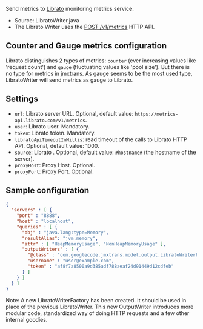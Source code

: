 Send metrics to [Librato](https://metrics.librato.com/) monitoring metrics service.

* Source: LibratoWriter.java
* The Librato Writer uses the [POST /v1/metrics](http://dev.librato.com/v1/post/metrics) HTTP API.

## Counter and Gauge metrics configuration

Librato distinguishes 2 types of metrics: `counter` (ever increasing values like 'request count') and `gauge` (fluctuating values like 'pool size').
But there is no type for metrics in jmxtrans. As gauge seems to be the most used type, LibratoWriter will send metrics as gauge to Librato.

## Settings
 * `url`: Librato server URL. Optional, default value: `https://metrics-api.librato.com/v1/metrics`.
 * `user`: Librato user. Mandatory.
 * `token`: Librato token. Mandatory.
 * `libratoApiTimeoutInMillis`: read timeout of the calls to Librato HTTP API. Optional, default value: 1000.
 * `source`: Librato . Optional, default value: `#hostname#` (the hostname of the server).
 * `proxyHost`: Proxy Host. Optional.
 * `proxyPort`: Proxy Port. Optional.

## Sample configuration

```json
{
  "servers" : [ {
    "port" : "8888",
    "host" : "localhost",
    "queries" : [ {
      "obj" : "java.lang:type=Memory",
      "resultAlias": "jvm.memory",
      "attr" : [ "HeapMemoryUsage", "NonHeapMemoryUsage" ],
      "outputWriters" : [ {
        "@class" : "com.googlecode.jmxtrans.model.output.LibratoWriterFactory",
        "username" : "user@example.com",
        "token" : "af8f7a8500a9d385adf788aeaf24d91449d12cdfeb"
      } ]
    } ]
  } ]
}
```
Note: A new LibratoWriterFactory has been created. It should be used in place of the previous LibratoWriter. This new OutputWriter introduces more modular code, standardized way of doing HTTP requests and a few other internal goodies.